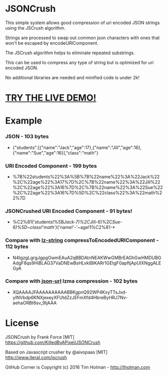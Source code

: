 # JSONCrush

This simple system allows good compression of uri encoded JSON strings using the JSCrush algorithm.

Strings are processed to swap out common json characters with ones that won't be escaped by encodeURIComponent.

The JSCrush algorithm helps to eliminate repeated substrings.

This can be used to compress any type of string but is optimized for uri encoded JSON.

No additional libraries are needed and minified code is under 2k!

# [TRY THE LIVE DEMO!](https://killedbyapixel.github.io/JSONCrush)

# Example

### JSON - 103 bytes

* {"students":[{"name":"Jack","age":17},{"name":"Jill","age":16},{"name":"Sue","age":16}],"class":"math"}

### URI Encoded Component - 199 bytes

* %7B%22students%22%3A%5B%7B%22name%22%3A%22Jack%22%2C%22age%22%3A17%7D%2C%7B%22name%22%3A%22Jill%22%2C%22age%22%3A16%7D%2C%7B%22name%22%3A%22Sue%22%2C%22age%22%3A16%7D%5D%2C%22class%22%3A%22math%22%7D

### JSONCrushed URI Encoded Component - 91 bytes!

* %C2%81('students!%5B*Jack-7)%2C*Jill-6)%2C*Sue-6)%5D~class!'math')*('name!'-'~age!1%C2%81-*

### Compare with [lz-string](https://github.com/pieroxy/lz-string) compressToEncodedURIComponent - 112 bytes

* N4IgzgLgrgJgpgOwmEAuA2qBBDAtnNEAKWwGMBrEAGhGwHMDUBGAdgF8qs9HiBLAG37VaDNEwBsHLvkIBlKARr1GEtgF0apftjApUIXNggALEGyA

### Compare with [json-url](https://github.com/masotime/json-url) lzma compression - 102 bytes

* XQAAAAJFAAAAAAAAAABBKgpnQ92WP4KxyTTsJxd-yINVbdp6KNXjexeyXFUtdZzJEFmXfd4HbreByHRJ7Nv-aehaORBt6sv_9IjAAA

# License

JSONCrush by Frank Force [MIT] https://github.com/KilledByAPixel/JSONCrush

Based on Javascript crusher by @aivopaas [MIT] http://www.iteral.com/jscrush

GitHub Corner is Copyright (c) 2016 Tim Holman - http://tholman.com
